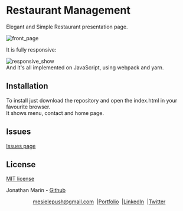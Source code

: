 # Restaurant Management
 Elegant and Simple Restaurant presentation page.

 ![front_page](https://i.imgur.com/Et6l1fC.png)

 It is fully responsive:  

 ![responsive_show](https://i.imgur.com/fykRF38.png)  
 And it's all implemented on JavaScript, using webpack and yarn.  

 ## Installation

 To install just download the repository and open the index.html in your favourite browser.  
 It shows menu, contact and home page.  

## Issues
[Issues page](https://github.com/mesielepush/Js_tictactoe/issues)  

## License
[MIT license](https://en.wikipedia.org/wiki/MIT_License)  

Jonathan Marín - [Github](https://github.com/mesielepush)


<p align="center" style="display: flex; justify-content: center; align-items: center;">
    <a target="_blank" href="https://mail.google.com/mail/?view=cm&fs=1&tf=1&to=mesielepush@gmail.com">
      mesielepush@gmail.com
    </a> &nbsp; |
    <a target="_blank" href="https://github.com/mesielepush?tab=repositories">
       Portfolio
    </a> &nbsp; |
    <a target="_blank" href="https://www.linkedin.com/in/jonathan-nava-mar%C3%ADn-94659318b/">
      LinkedIn
    </a> &nbsp; |
    <a target="_blank" href="">
      Twitter
    </a>
</p>